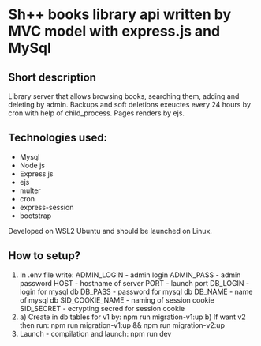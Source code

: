 # Sh++ books library api written by MVC model with express.js and MySql

## Short description
Library server that allows browsing books, searching them, adding and deleting by admin. Backups and soft deletions exeuctes every 24 hours by cron with help of child_process. Pages renders by ejs.

## Technologies used:
- Mysql
- Node js
- Express js
- ejs
- multer
- cron
- express-session
- bootstrap

Developed on WSL2 Ubuntu and should be launched on Linux.

## How to setup?
1. In .env file write:
    ADMIN_LOGIN - admin login
    ADMIN_PASS - admin password
    HOST - hostname of server
    PORT - launch port
    DB_LOGIN - login for mysql db
    DB_PASS - password for mysql db
    DB_NAME - name of mysql db
    SID_COOKIE_NAME - naming of session cookie
    SID_SECRET - ecrypting secred for session cookie
2. a) Create in db tables for v1 by:
    npm run migration-v1:up
   b) If want v2 then run:
    npm run migration-v1:up && npm run migration-v2:up
3. Launch - compilation and launch:
    npm run dev
